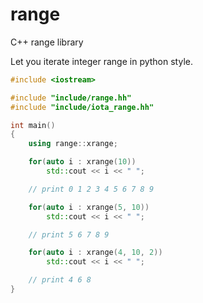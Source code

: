 # range
C++ range library

Let you iterate integer range in python style.

```c++
#include <iostream>

#include "include/range.hh"
#include "include/iota_range.hh"

int main()
{
    using range::xrange;

    for(auto i : xrange(10))
        std::cout << i << " ";

    // print 0 1 2 3 4 5 6 7 8 9

    for(auto i : xrange(5, 10))
        std::cout << i << " ";

    // print 5 6 7 8 9

    for(auto i : xrange(4, 10, 2))
        std::cout << i << " ";

    // print 4 6 8
}
```
